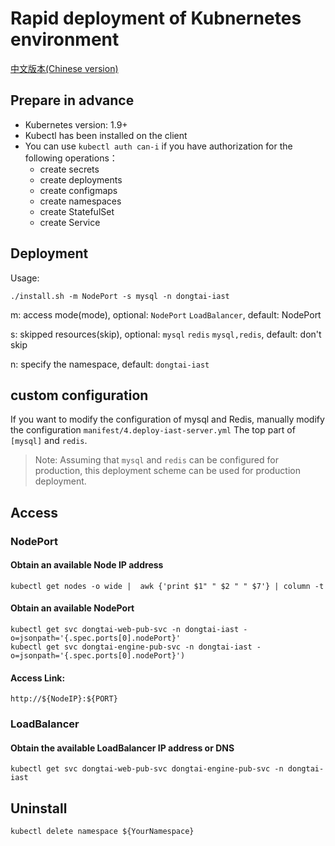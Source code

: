# Rapid deployment of Kubnernetes environment

[中文版本(Chinese version)](kubernates/README.ZH-CN.MD)

## Prepare in advance

- Kubernetes version: 1.9+
- Kubectl has been installed on the client
- You can use `kubectl auth can-i` if you have authorization for the following operations：
    - create secrets
    - create deployments
    - create configmaps
    - create namespaces
    - create StatefulSet
    - create Service
 

## Deployment

Usage:  
```
./install.sh -m NodePort -s mysql -n dongtai-iast
```

m: access mode(mode), optional: `NodePort` `LoadBalancer`, default: NodePort

s: skipped resources(skip), optional: `mysql` `redis`  `mysql,redis`, default: don't skip

n: specify the namespace, default: `dongtai-iast`

## custom configuration

If you want to modify the configuration of mysql and Redis, manually modify the configuration `manifest/4.deploy-iast-server.yml` The top part of `[mysql]` and `redis`.

> Note: Assuming that `mysql` and `redis` can be configured for production, this deployment scheme can be used for production deployment.

## Access

### NodePort 

#### Obtain an available Node IP address

```shell script
kubectl get nodes -o wide |  awk {'print $1" " $2 " " $7'} | column -t
```

#### Obtain an available NodePort

```shell script
kubectl get svc dongtai-web-pub-svc -n dongtai-iast -o=jsonpath='{.spec.ports[0].nodePort}'
kubectl get svc dongtai-engine-pub-svc -n dongtai-iast -o=jsonpath='{.spec.ports[0].nodePort}')
```

#### Access Link:

```shell script
http://${NodeIP}:${PORT}
```

### LoadBalancer

#### Obtain the available LoadBalancer IP address or DNS

```shell script
kubectl get svc dongtai-web-pub-svc dongtai-engine-pub-svc -n dongtai-iast
```

## Uninstall

```shell script
kubectl delete namespace ${YourNamespace}
```


